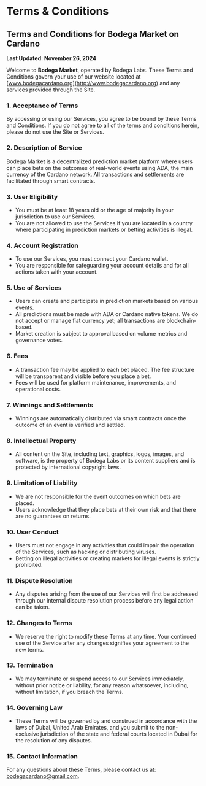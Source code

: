 # Terms & Conditions

## Terms and Conditions for Bodega Market on Cardano

**Last Updated: November 26, 2024**

Welcome to **Bodega Market**, operated by Bodega Labs. These Terms and Conditions govern your use of our website located at [www.bodegacardano.org](http://www.bodegacardano.org) and any services provided through the Site.

### 1. Acceptance of Terms

By accessing or using our Services, you agree to be bound by these Terms and Conditions. If you do not agree to all of the terms and conditions herein, please do not use the Site or Services.

### 2. Description of Service

Bodega Market is a decentralized prediction market platform where users can place bets on the outcomes of real-world events using ADA, the main currency of the Cardano network. All transactions and settlements are facilitated through smart contracts.

### 3. User Eligibility

* You must be at least 18 years old or the age of majority in your jurisdiction to use our Services.
* You are not allowed to use the Services if you are located in a country where participating in prediction markets or betting activities is illegal.

### 4. Account Registration

* To use our Services, you must connect your Cardano wallet.
* You are responsible for safeguarding your account details and for all actions taken with your account.

### 5. Use of Services

* Users can create and participate in prediction markets based on various events.
* All predictions must be made with ADA or Cardano native tokens. We do not accept or manage fiat currency yet; all transactions are blockchain-based.
* Market creation is subject to approval based on volume metrics and governance votes.

### 6. Fees

* A transaction fee may be applied to each bet placed. The fee structure will be transparent and visible before you place a bet.
* Fees will be used for platform maintenance, improvements, and operational costs.

### 7. Winnings and Settlements

* Winnings are automatically distributed via smart contracts once the outcome of an event is verified and settled.

### 8. Intellectual Property

* All content on the Site, including text, graphics, logos, images, and software, is the property of Bodega Labs or its content suppliers and is protected by international copyright laws.

### 9. Limitation of Liability

* We are not responsible for the event outcomes on which bets are placed.
* Users acknowledge that they place bets at their own risk and that there are no guarantees on returns.

### 10. User Conduct

* Users must not engage in any activities that could impair the operation of the Services, such as hacking or distributing viruses.
* Betting on illegal activities or creating markets for illegal events is strictly prohibited.

### 11. Dispute Resolution

* Any disputes arising from the use of our Services will first be addressed through our internal dispute resolution process before any legal action can be taken.

### 12. Changes to Terms

* We reserve the right to modify these Terms at any time. Your continued use of the Service after any changes signifies your agreement to the new terms.

### 13. Termination

* We may terminate or suspend access to our Services immediately, without prior notice or liability, for any reason whatsoever, including, without limitation, if you breach the Terms.

### 14. Governing Law

* These Terms will be governed by and construed in accordance with the laws of Dubai, United Arab Emirates, and you submit to the non-exclusive jurisdiction of the state and federal courts located in Dubai for the resolution of any disputes.

### 15. Contact Information

For any questions about these Terms, please contact us at: bodegacardano@gmail.com.
